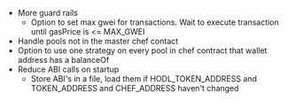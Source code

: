 - More guard rails
  - Option to set max gwei for transactions. Wait to execute transaction until gasPrice is <= MAX_GWEI
- Handle pools not in the master chef contact
- Option to use one strategy on every pool in chef contract that wallet address has a balanceOf
- Reduce ABI calls on startup
  - Store ABI's in a file, load them if HODL_TOKEN_ADDRESS and TOKEN_ADDRESS and CHEF_ADDRESS haven't changed
